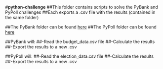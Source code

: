 #**python-challenge**
##This folder contains scripts to solve the PyBank and PyPoll challenges
##Each exports a .csv file with the results (contained in the same folder)

##The PyBank folder can be found [here](https://github.com/mmpatterson/python-challenge/tree/master/PyBank)
##The PyPoll folder can be found [here](https://github.com/mmpatterson/python-challenge/tree/master/PyPoll)

##PyBank will:
##-Read the budget_data.csv file
##-Calculate the results
##-Export the results to a new .csv

##PyPoll will:
##-Read the election_data.csv file
##-Calculate the results
##-Export the results to a new .csv

